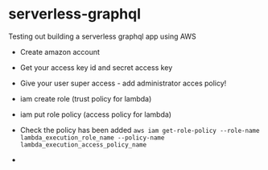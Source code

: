 # serverless-graphql
Testing out building a serverless graphql app using AWS


- Create amazon account
- Get your access key id and secret access key
- Give your user super access - add administrator acces policy!
- iam create role (trust policy for lambda)
- iam put role policy (access policy for lambda)
- Check the policy has been added
`
aws iam get-role-policy --role-name lambda_execution_role_name --policy-name lambda_execution_access_policy_name
`

-
